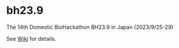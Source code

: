 # bh23.9

The 14th Domestic BioHackathon BH23.9 in Japan (2023/9/25-29)

See [Wiki](https://github.com/dbcls/bh23.9/wiki) for details.
